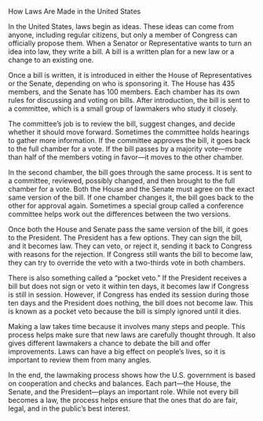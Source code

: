 How Laws Are Made in the United States

In the United States, laws begin as ideas. 
These ideas can come from anyone, including regular citizens, but only a member of Congress can officially propose them. 
When a Senator or Representative wants to turn an idea into law, they write a bill. 
A bill is a written plan for a new law or a change to an existing one.

Once a bill is written, it is introduced in either the House of Representatives or the Senate, depending on who is sponsoring it. 
The House has 435 members, and the Senate has 100 members. Each chamber has its own rules for discussing and voting on bills. 
After introduction, the bill is sent to a committee, which is a small group of lawmakers who study it closely.

The committee’s job is to review the bill, suggest changes, and decide whether it should move forward. 
Sometimes the committee holds hearings to gather more information. If the committee approves the bill, it goes back to the full chamber for a vote. 
If the bill passes by a majority vote—more than half of the members voting in favor—it moves to the other chamber.

In the second chamber, the bill goes through the same process. It is sent to a committee, reviewed, possibly changed, and then brought to the full chamber for a vote. 
Both the House and the Senate must agree on the exact same version of the bill. If one chamber changes it, the bill goes back to the other for approval again. 
Sometimes a special group called a conference committee helps work out the differences between the two versions.

Once both the House and Senate pass the same version of the bill, it goes to the President. 
The President has a few options. They can sign the bill, and it becomes law. They can veto, or reject it, sending it back to Congress with reasons for the rejection. 
If Congress still wants the bill to become law, they can try to override the veto with a two-thirds vote in both chambers.

There is also something called a “pocket veto.” If the President receives a bill but does not sign or veto it within ten days, it becomes law if Congress is still in session. 
However, if Congress has ended its session during those ten days and the President does nothing, the bill does not become law. 
This is known as a pocket veto because the bill is simply ignored until it dies.

Making a law takes time because it involves many steps and people. This process helps make sure that new laws are carefully thought through. 
It also gives different lawmakers a chance to debate the bill and offer improvements. Laws can have a big effect on people’s lives, so it is important to review them from many angles.

In the end, the lawmaking process shows how the U.S. government is based on cooperation and checks and balances. 
Each part—the House, the Senate, and the President—plays an important role. While not every bill becomes a law, 
the process helps ensure that the ones that do are fair, legal, and in the public’s best interest.
